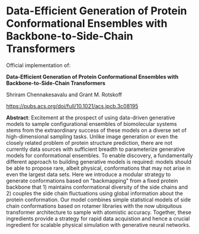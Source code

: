 # Data-Efficient Generation of Protein Conformational Ensembles with Backbone-to-Side-Chain Transformers

Official implementation of:  

**Data-Efficient Generation of Protein Conformational Ensembles with Backbone-to-Side-Chain Transformers**

Shriram Chennakesavalu and Grant M. Rotskoff

<https://pubs.acs.org/doi/full/10.1021/acs.jpcb.3c08195>

**Abstract**: Excitement at the prospect of using data-driven generative models to sample configurational ensembles of biomolecular systems stems from the extraordinary success of these models on a diverse set of high-dimensional sampling tasks. Unlike image generation or even the closely related problem of protein structure prediction, there are not currently data sources with sufficient breadth to parameterize generative models for conformational ensembles. To enable discovery, a fundamentally different approach to building generative models is required: models should be able to propose rare, albeit physical, conformations that may not arise in even the largest data sets. Here we introduce a modular strategy to generate conformations based on "backmapping" from a fixed protein backbone that 1) maintains conformational diversity of the side chains and 2) couples the side chain fluctuations using global information about the protein conformation. Our model combines simple statistical models of side chain conformations based on rotamer libraries with the now ubiquitous transformer architecture to sample with atomistic accuracy. Together, these ingredients provide a strategy for rapid data acquistion and hence a crucial ingredient for scalable physical simulation with generative neural networks.
